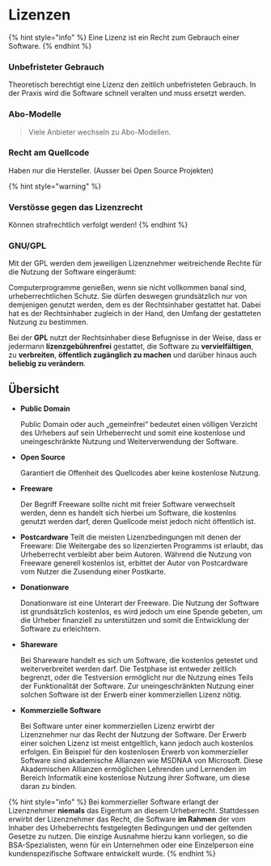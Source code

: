 # Lizenzen

{% hint style="info" %}
Eine Lizenz ist ein Recht zum Gebrauch einer Software.
{% endhint %}

### Unbefristeter Gebrauch

Theoretisch berechtigt eine Lizenz den zeitlich unbefristeten Gebrauch. In der Praxis wird die Software schnell veralten und muss ersetzt werden.

### Abo-Modelle

> Viele Anbieter wechseln zu Abo-Modellen.

### Recht am Quellcode

Haben nur die Hersteller. \(Ausser bei Open Source Projekten\)

{% hint style="warning" %}
### Verstösse gegen das Lizenzrecht

Können strafrechtlich verfolgt werden!
{% endhint %}

### GNU/GPL

Mit der GPL werden dem jeweiligen Lizenznehmer weitreichende Rechte für die Nutzung der Software eingeräumt: 

Computerprogramme genießen, wenn sie nicht vollkommen banal sind, urheberrechtlichen Schutz. Sie dürfen deswegen grundsätzlich nur von demjenigen genutzt werden, dem es der Rechtsinhaber gestattet hat. Dabei hat es der Rechtsinhaber zugleich in der Hand, den Umfang der gestatteten Nutzung zu bestimmen. 

Bei der **GPL** nutzt der Rechtsinhaber diese Befugnisse in der Weise, dass er jedermann **lizenzgebührenfrei** gestattet, die Software zu **vervielfältigen**, zu **verbreiten**, **öffentlich zugänglich zu machen** und darüber hinaus auch **beliebig zu verändern**.

## Übersicht

* **Public Domain**

  Public Domain oder auch „gemeinfrei“ bedeutet einen völligen Verzicht des Urhebers auf sein Urheberrecht und somit eine kostenlose und uneingeschränkte Nutzung und Weiterverwendung der Software.

* **Open Source**

  Garantiert die Offenheit des Quellcodes aber keine kostenlose Nutzung.

* **Freeware**

  Der Begriff Freeware sollte nicht mit freier Software verwechselt werden, denn es handelt sich hierbei um Software, die kostenlos genutzt werden darf, deren Quellcode meist jedoch nicht öffentlich ist.

* **Postcardware**  Teilt die meisten Lizenzbedingungen mit denen der Freeware: Die Weitergabe des so lizenzierten Programms ist erlaubt, das Urheberrecht verbleibt aber beim Autoren. Während die Nutzung von Freeware generell kostenlos ist, erbittet der Autor von Postcardware vom Nutzer die Zusendung einer Postkarte.
* **Donationware**

  Donationware ist eine Unterart der Freeware. Die Nutzung der Software ist grundsätzlich kostenlos, es wird jedoch um eine Spende gebeten, um die Urheber finanziell zu unterstützen und somit die Entwicklung der Software zu erleichtern.

* **Shareware**

  Bei Shareware handelt es sich um Software, die kostenlos getestet und weiterverbreitet werden darf. Die Testphase ist entweder zeitlich begrenzt, oder die Testversion ermöglicht nur die Nutzung eines Teils der Funktionalität der Software. Zur uneingeschränkten Nutzung einer solchen Software ist der Erwerb einer kommerziellen Lizenz nötig.

* **Kommerzielle Software**

  Bei Software unter einer kommerziellen Lizenz erwirbt der Lizenznehmer nur das Recht der Nutzung der Software. Der Erwerb einer solchen Lizenz ist meist entgeltlich, kann jedoch auch kostenlos erfolgen. Ein Beispiel für den kostenlosen Erwerb von kommerzieller Software sind akademische Allianzen wie MSDNAA von Microsoft. Diese Akademischen Allianzen ermöglichen Lehrenden und Lernenden im Bereich Informatik eine kostenlose Nutzung ihrer Software, um diese daran zu binden.

{% hint style="info" %}
Bei kommerzieller Software erlangt der Lizenznehmer **niemals** das Eigentum an diesem Urheberrecht. Stattdessen erwirbt der Lizenznehmer das Recht, die Software **im Rahmen** der vom Inhaber des Urheberrechts festgelegten Bedingungen und der geltenden Gesetze zu nutzen. Die einzige Ausnahme hierzu kann vorliegen, so die BSA-Spezialisten, wenn für ein Unternehmen oder eine Einzelperson eine kundenspezifische Software entwickelt wurde.
{% endhint %}

